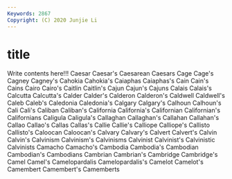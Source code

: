 ```yaml
---
Keywords: 2867
Copyright: (C) 2020 Junjie Li
---
```


# title

Write contents here!!!
Caesar 
Caesar's 
Caesarean 
Caesars 
Cage 
Cage's 
Cagney 
Cagney's 
Cahokia
Cahokia's 
Caiaphas 
Caiaphas's 
Cain 
Cain's 
Cains 
Cairo 
Cairo's 
Caitlin 
Caitlin's
Cajun 
Cajun's 
Cajuns 
Calais 
Calais's 
Calcutta 
Calcutta's 
Calder 
Calder's 
Calderon
Calderon's 
Caldwell 
Caldwell's 
Caleb 
Caleb's 
Caledonia 
Caledonia's 
Calgary 
Calgary's 
Calhoun
Calhoun's 
Cali 
Cali's 
Caliban 
Caliban's 
California 
California's 
Californian 
Californian's 
Californians
Caligula 
Caligula's 
Callaghan 
Callaghan's 
Callahan 
Callahan's 
Callao 
Callao's 
Callas 
Callas's
Callie 
Callie's 
Calliope 
Calliope's 
Callisto 
Callisto's 
Caloocan 
Caloocan's 
Calvary 
Calvary's
Calvert 
Calvert's 
Calvin 
Calvin's 
Calvinism 
Calvinism's 
Calvinisms 
Calvinist 
Calvinist's 
Calvinistic
Calvinists 
Camacho 
Camacho's 
Cambodia 
Cambodia's 
Cambodian 
Cambodian's 
Cambodians 
Cambrian 
Cambrian's
Cambridge 
Cambridge's 
Camel 
Camel's 
Camelopardalis 
Camelopardalis's 
Camelot 
Camelot's 
Camembert 
Camembert's
Camemberts 
